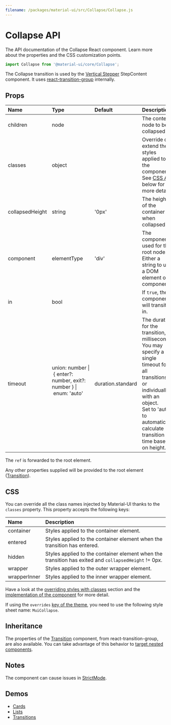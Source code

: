 ```yaml
---
filename: /packages/material-ui/src/Collapse/Collapse.js
---
```


<!--- This documentation is automatically generated, do not try to edit it. -->

# Collapse API

<p class="description">The API documentation of the Collapse React component. Learn more about the properties and the CSS customization points.</p>

```js
import Collapse from '@material-ui/core/Collapse';
```

The Collapse transition is used by the
[Vertical Stepper](/components/steppers/#vertical-stepper) StepContent component.
It uses [react-transition-group](https://github.com/reactjs/react-transition-group) internally.

## Props

| Name | Type | Default | Description |
|:-----|:-----|:--------|:------------|
| <span class="prop-name">children</span> | <span class="prop-type">node</span> |  | The content node to be collapsed. |
| <span class="prop-name">classes</span> | <span class="prop-type">object</span> |  | Override or extend the styles applied to the component. See [CSS API](#css) below for more details. |
| <span class="prop-name">collapsedHeight</span> | <span class="prop-type">string</span> | <span class="prop-default">'0px'</span> | The height of the container when collapsed. |
| <span class="prop-name">component</span> | <span class="prop-type">elementType</span> | <span class="prop-default">'div'</span> | The component used for the root node. Either a string to use a DOM element or a component. |
| <span class="prop-name">in</span> | <span class="prop-type">bool</span> |  | If `true`, the component will transition in. |
| <span class="prop-name">timeout</span> | <span class="prop-type">union:&nbsp;number&nbsp;&#124;<br>&nbsp;{ enter?: number, exit?: number }&nbsp;&#124;<br>&nbsp;enum:&nbsp;'auto'<br><br></span> | <span class="prop-default">duration.standard</span> | The duration for the transition, in milliseconds. You may specify a single timeout for all transitions, or individually with an object.<br>Set to 'auto' to automatically calculate transition time based on height. |

The `ref` is forwarded to the root element.

Any other properties supplied will be provided to the root element ([Transition](https://reactcommunity.org/react-transition-group/transition/)).

## CSS

You can override all the class names injected by Material-UI thanks to the `classes` property.
This property accepts the following keys:


| Name | Description |
|:-----|:------------|
| <span class="prop-name">container</span> | Styles applied to the container element.
| <span class="prop-name">entered</span> | Styles applied to the container element when the transition has entered.
| <span class="prop-name">hidden</span> | Styles applied to the container element when the transition has exited and `collapsedHeight` != 0px.
| <span class="prop-name">wrapper</span> | Styles applied to the outer wrapper element.
| <span class="prop-name">wrapperInner</span> | Styles applied to the inner wrapper element.

Have a look at the [overriding styles with classes](/customization/components/#overriding-styles-with-classes) section
and the [implementation of the component](https://github.com/mui-org/material-ui/blob/master/packages/material-ui/src/Collapse/Collapse.js)
for more detail.

If using the `overrides` [key of the theme](/customization/themes/#css),
you need to use the following style sheet name: `MuiCollapse`.

## Inheritance

The properties of the [Transition](https://reactcommunity.org/react-transition-group/transition/) component, from react-transition-group, are also available.
You can take advantage of this behavior to [target nested components](/guides/api/#spread).

## Notes

The component can cause issues in [StrictMode](https://reactjs.org/docs/strict-mode.html).

## Demos

- [Cards](/components/cards/)
- [Lists](/components/lists/)
- [Transitions](/components/transitions/)

